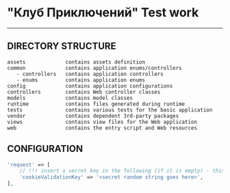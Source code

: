 # "Клуб Приключений" Test work



------------------------

DIRECTORY STRUCTURE
-------------------

    assets             contains assets definition
    common             contains application enums/controllers
       - controllers   contains application controllers
       - enums         contains application enums
    config             contains application configurations
    controllers        contains Web controller classes
    models             contains model classes
    runtime            contains files generated during runtime
    tests              contains various tests for the basic application
    vendor             contains dependent 3rd-party packages
    views              contains view files for the Web application
    web                contains the entry script and Web resources

CONFIGURATION
------------

```php
'request' => [
    // !!! insert a secret key in the following (if it is empty) - this is required by cookie validation
    'cookieValidationKey' => '<secret random string goes here>',
],
```
